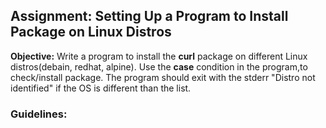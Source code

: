 ## Assignment: Setting Up a Program to Install Package on Linux Distros
**Objective:** Write a program to install the **curl** package on different Linux distros(debain, redhat, alpine). Use the **case** condition in the program,to check/install package. The program should exit with the stderr "Distro not identified" if the OS is different than the list.

### Guidelines:
